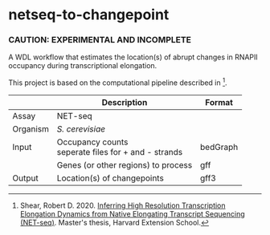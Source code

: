 # netseq-to-changepoint

### CAUTION: EXPERIMENTAL AND INCOMPLETE

A WDL workflow that estimates the location(s) of abrupt changes in RNAPII occupancy during transcriptional elongation.

This project is based on the computational pipeline described in [^1].


|          | Description                                              | Format   |
|----------|----------------------------------------------------------|----------|
| Assay    | NET-seq                                                  |          |
| Organism | *S. cerevisiae*                                          |          |
| Input    | Occupancy counts <br> seperate files for + and - strands | bedGraph |
|          | Genes (or other regions) to process                      | gff      |
| Output   | Location(s) of changepoints                              | gff3     |


[^1]: Shear, Robert D. 2020. [Inferring High Resolution Transcription Elongation Dynamics from Native Elongating Transcript Sequencing (NET-seq)](https://nrs.harvard.edu/URN-3:HUL.INSTREPOS:37365034). Master's thesis, Harvard Extension School. 
